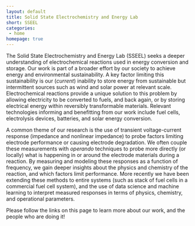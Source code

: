 ```yaml
---
layout: default
title: Solid State Electrochemistry and Energy Lab
short: SSEEL
categories:
 - home
homepage: true
---
```

The Solid State Electrochemistry and Energy Lab (SSEEL) seeks a deeper understanding of electrochemical reactions used in
energy conversion and storage. Our work is part of a broader effort by our society to achieve
energy and environmental sustainability. A key factor limiting this sustainability is our (_current_)
inability to store energy from sustainable but intermittent sources such as wind and solar
power at relevant scale. Electrochemical reactions provide a unique solution to this problem by
allowing electricity to be converted to fuels, and back again, or by storing electrical energy
within reversibly transformable materials. Relevant technologies informing and benefitting
from our work include fuel cells, electrolysis devices, batteries, and solar energy conversion.

A common theme of our research is the use of transient voltage-current response (impedance
and nonlinear impedance) to probe factors limiting electrode performance or causing electrode
degradation. We often couple these measurements with _operando_ techniques to probe more
directly (or locally) what is happening in or around the electrode materials during a reaction. By
measuring and modeling these responses as a function of frequency, we gain deeper insights
about the physics and chemistry of the reaction, and which factors limit performance. More
recently we have been extending these methods to entire systems (such as stack of fuel cells in
a commercial fuel cell system), and the use of data science and machine learning to interpret
measured responses in terms of physics, chemistry, and operational parameters.

Please follow the links on this page to learn more about our work, and the people who are
doing it!